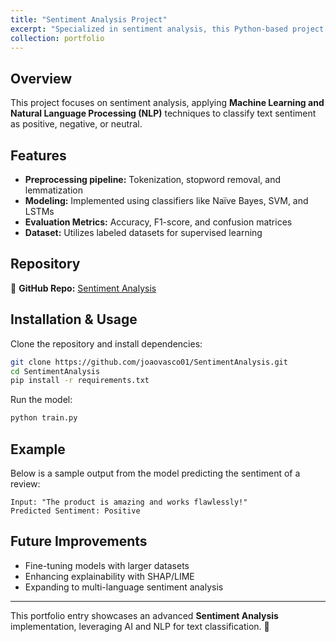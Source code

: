 ```yaml
---
title: "Sentiment Analysis Project"
excerpt: "Specialized in sentiment analysis, this Python-based project leverages NLTK and pandas for processing and evaluating text emotions. Key steps include data preparation, sentiment scoring, and detailed visualizations. The project effectively parses and analyzes sentiments of ideas and comments, providing insights into public opinion."
collection: portfolio
---
```


## Overview  
This project focuses on sentiment analysis, applying **Machine Learning and Natural Language Processing (NLP)** techniques to classify text sentiment as positive, negative, or neutral.

## Features  
- **Preprocessing pipeline:** Tokenization, stopword removal, and lemmatization  
- **Modeling:** Implemented using classifiers like Naïve Bayes, SVM, and LSTMs  
- **Evaluation Metrics:** Accuracy, F1-score, and confusion matrices  
- **Dataset:** Utilizes labeled datasets for supervised learning  

## Repository  
🔗 **GitHub Repo:** [Sentiment Analysis](https://github.com/joaovasco01/SentimentAnalysis)  

## Installation & Usage  
Clone the repository and install dependencies:  
```bash
git clone https://github.com/joaovasco01/SentimentAnalysis.git
cd SentimentAnalysis
pip install -r requirements.txt
```
Run the model:  
```bash
python train.py
```

## Example  
Below is a sample output from the model predicting the sentiment of a review:  
```
Input: "The product is amazing and works flawlessly!"
Predicted Sentiment: Positive  
```

## Future Improvements  
- Fine-tuning models with larger datasets  
- Enhancing explainability with SHAP/LIME  
- Expanding to multi-language sentiment analysis  

---

This portfolio entry showcases an advanced **Sentiment Analysis** implementation, leveraging AI and NLP for text classification. 🚀  

